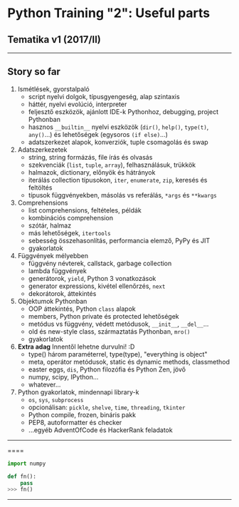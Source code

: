 <!-- $theme: gaia -->
<!-- page_number: false -->
<!-- footer: Péter Handbauer, version: 08/23 -->
<!-- $size: a1 -->

Python Training "2":
Useful parts
==============================

Tematika v1 (2017/II)
-----------------

---
<!-- footer: Python 2 tematika -->

## Story so far

 1. Ismétlések, gyorstalpaló
    - script nyelvi dolgok, típusgyengeség, alap szintaxis
    - háttér, nyelvi evolúció, interpreter
    - feljesztő eszközök, ajánlott IDE-k Pythonhoz, debugging, project Pythonban
    - hasznos `__builtin__` nyelvi eszközök (`dir()`, `help()`, `type(t)`, `any()`...) és lehetőségek (egysoros `(if else)`...)
    - adatszerkezet alapok, konverziók, tuple csomagolás és swap
 2. Adatszerkezetek
    - string, string formázás, file írás és olvasás
    - szekvenciák (`list`, `tuple`, `array`), felhasználásuk, trükkök
    - halmazok, dictionary, előnyök és hátrányok
    - iterálás collection típusokon, `iter`, `enumerate`, `zip`, keresés és feltöltés
    - típusok függvényekben, másolás vs referálás, `*args` és `**kwargs`
 3. Comprehensions
    - list comprehensions, feltételes, példák
    - kombinációs comprehension
    - szótár, halmaz
    - más lehetőségek, `itertools`
    - sebesség összehasonlítás, performancia elemző, PyPy és JIT
    - gyakorlatok
 4. Függvények mélyebben
    - függvény névterek, callstack, garbage collection
    - lambda függvények
    - generátorok, `yield`, Python 3 vonatkozások
    - generator expressions, kivétel ellenőrzés, `next`
    - dekorátorok, áttekintés
 5. Objektumok Pythonban
    - OOP áttekintés, Python `class` alapok
    - members, Python private és protected lehetőségek
    - metódus vs függvény, védett metódusok, `__init__`, `__del__`...
    - old és new-style class, származtatás Pythonban, `mro()`
    - gyakorlatok
 6. **Extra adag** Innentől lehetne durvulni! :D
    - type() három paraméterrel, type(type), "everything is object"
    - meta, operátor metódusok, static és dynamic methods, classmethod
    - easter eggs, `dis`, Python filozófia és Python Zen, jövő
    - numpy, scipy, IPython...
    - whatever...
 6. Python gyakorlatok, mindennapi library-k
    - `os`, `sys`, `subprocess`
    - opcionálisan: `pickle`, `shelve`, `time`, `threading`, `tkinter`
    - Python compile, frozen, bináris pakk
    - PEP8, autoformatter és checker
    - ...egyéb AdventOfCode és HackerRank feladatok

---

====

```python
import numpy

def fn():
	pass
>>> fn()
```

---
<!-- page_number: false -->
